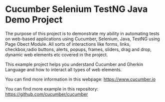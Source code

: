 # Cucumber Selenium TestNG Java Demo Project

The purpose of this project is to demonstrate my ability in automating tests on web-based applications using Cucumber, Selenium, Java, TestNG using Page Obect Module. 
All sorts of interactions like forms, links, checkbox,radio buttons, alerts, popups, frames, sliders, drag and drop, dynamic web elements etc covered in the project. 

This example project helps you understand Cucumber and Gherkin Language and how to interact all types of web elements. 

You can find more information in this webpage: https://www.cucumber.io

You can find more example in this repository: https://github.com/cucumber/cucumber
